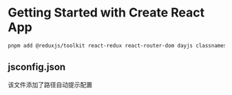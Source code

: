# Getting Started with Create React App

```bash
pnpm add @reduxjs/toolkit react-redux react-router-dom dayjs classnames antd-mobile axios
```

## jsconfig.json

该文件添加了路径自动提示配置
